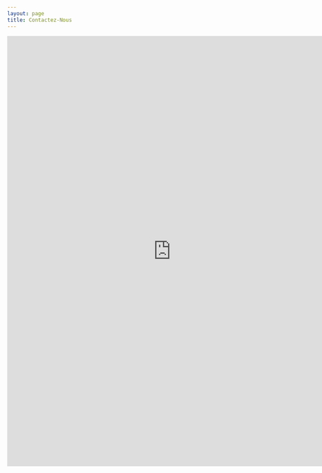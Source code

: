```yaml
---
layout: page
title: Contactez-Nous
---
```

<iframe src="https://docs.google.com/forms/d/e/1FAIpQLSf_mTLXybsCLA7TD8nlNVghtVY_8184kkGLIYiK0hzIDSMmwg/viewform?embedded=true" width="760" height="1000" frameborder="0" marginheight="0" marginwidth="0">Loading...</iframe>